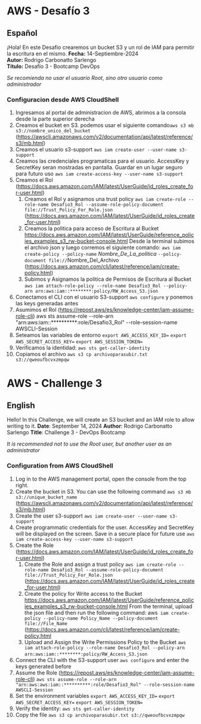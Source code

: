 # AWS - Desafío 3

## Español

¡Hola! En este Desafio crearemos un bucket  S3 y un rol de IAM para permitir la escritura en el mismo.
**Fecha:** 14-Septiembre-2024  
**Autor:** Rodrigo Carbonatto Sarlengo  
**Título:** Desafío 3 - Bootcamp DevOps

*Se recomienda no usar el usuario Root, sino otro usuario como administrador*

### Configuracion desde AWS CloudShell
1. Ingresamos al portal de administracion de AWS, abrimos a la consola desde la parte superior derecha
2. Creamos el bucket en S3. podemos usar el siguiente comando`aws s3 mb s3://nombre_unico_del_bucket` (https://awscli.amazonaws.com/v2/documentation/api/latest/reference/s3/mb.html)
3. Creamos el usuario s3-support
    `aws iam create-user --user-name s3-support`
4. Creamos las credenciales programaticas para el usuario. AccessKey y SecretKey seran mostradas en pantalla. Guardar en un lugar seguro para futuro uso
    `aws iam create-access-key --user-name s3-support`
5. Creamos el Rol (https://docs.aws.amazon.com/IAM/latest/UserGuide/id_roles_create_for-user.html) 
    1. Creamos el Rol y asignamos una trust policy 
        `aws iam create-role --role-name Desafio3_Rol --assume-role-policy-document file://Trust_Policy_For_Role.json` (https://docs.aws.amazon.com/IAM/latest/UserGuide/id_roles_create_for-user.html)
    2. Creamos la politica para acceso de Escritura al Bucket
     https://docs.aws.amazon.com/IAM/latest/UserGuide/reference_policies_examples_s3_rw-bucket-console.html
    Desde la terminal subimos el archivo json y luego corremos el siguiente comando: `aws iam create-policy --policy-name` *Nombre_De_La_politica* `--policy-document file://`Nombre_Del_Archivo (https://docs.aws.amazon.com/cli/latest/reference/iam/create-policy.html) 
    3. Subimos y Asignamos la politica de Permisos de Escritura al Bucket
        `aws iam attach-role-policy --role-name Desafio3_Rol --policy-arn arn:aws:iam::********:policy/RW_Access_S3.json`
6. Conectamos el CLI con el usuario S3-support
    `aws configure` y ponemos las keys generadas antes
7. Asumimos el Rol (https://repost.aws/es/knowledge-center/iam-assume-role-cli)
    aws sts assume-role --role-arn "arn:aws:iam::**********:role/Desafio3_Rol" --role-session-name AWSCLI-Session
8. Seteamos las variables de entorno
    `export AWS_ACCESS_KEY_ID=`
    `export AWS_SECRET_ACCESS_KEY=`
    `export AWS_SESSION_TOKEN=`
9. Verificamos la identidad:
    `aws sts get-caller-identity`
10. Copiamos el archivo
    `aws s3 cp archivoparasubir.txt s3://qweoufbcvxzmpqw`
 



# AWS - Challenge 3
## English
Hello! In this Challenge, we will create an S3 bucket and an IAM role to allow writing to it.
**Date**: September 14, 2024
**Author**: Rodrigo Carbonatto Sarlengo
**Title**: Challenge 3 - DevOps Bootcamp

*It is recommended not to use the Root user, but another user as an administrator*

### Configuration from AWS CloudShell
1. Log in to the AWS management portal, open the console from the top right.
2. Create the bucket in S3. You can use the following command `aws s3 mb s3://unique_bucket_name` (https://awscli.amazonaws.com/v2/documentation/api/latest/reference/s3/mb.html)   
3. Create the user s3-support 
   `aws iam create-user --user-name s3-support`
4. Create programmatic credentials for the user. AccessKey and SecretKey will be displayed on the screen. Save in a secure place for future use 
   `aws iam create-access-key --user-name s3-support`
5. Create the Role (https://docs.aws.amazon.com/IAM/latest/UserGuide/id_roles_create_for-user.html) 
   1. Create the Role and assign a trust policy 
   `aws iam create-role --role-name Desafio3_Rol --assume-role-policy-document file://Trust_Policy_For_Role.json` (https://docs.aws.amazon.com/IAM/latest/UserGuide/id_roles_create_for-user.html) 
   2. Create the policy for Write access to the Bucket https://docs.aws.amazon.com/IAM/latest/UserGuide/reference_policies_examples_s3_rw-bucket-console.html 
   From the terminal, upload the json file and then run the following command: aws` iam create-policy --policy-name Policy_Name --policy-document file://File_Name` (https://docs.aws.amazon.com/cli/latest/reference/iam/create-policy.html  
   3. Upload and Assign the Write Permissions Policy to the Bucket 
   `aws iam attach-role-policy --role-name Desafio3_Rol --policy-arn arn:aws:iam::********:policy/RW_Access_S3.json`   
6. Connect the CLI with the S3-support user 
    `aws configure` and enter the keys generated before
7. Assume the Role (https://repost.aws/es/knowledge-center/iam-assume-role-cli) 
     `aws sts assume-role --role-arn "arn:aws:aws:iam::**********:role/Desafio3_Rol" --role-session-name AWSCLI-Session`
8. Set the environment variables 
     `export AWS_ACCESS_KEY_ID=` 
     `export AWS_SECRET_ACCESS_KEY=` 
     `export AWS_SESSION_TOKEN=`
9. Verify the identity: 
     `aws sts get-caller-identity`
10. Copy the file 
     `aws s3 cp archivoparasubir.txt s3://qweoufbcvxzmpqw`